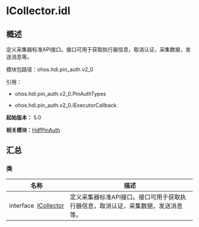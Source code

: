 # ICollector.idl


## 概述

定义采集器标准API接口。接口可用于获取执行器信息，取消认证，采集数据，发送消息等。

模块包路径：ohos.hdi.pin_auth.v2_0

引用：

- ohos.hdi.pin_auth.v2_0.PinAuthTypes

- ohos.hdi.pin_auth.v2_0.IExecutorCallback

**起始版本：** 5.0

**相关模块：**[HdfPinAuth](_hdf_pin_auth_v20.md)


## 汇总


### 类

| 名称 | 描述 | 
| -------- | -------- |
| interface&nbsp;&nbsp;[ICollector](interface_i_collector_v20.md) | 定义采集器标准API接口。接口可用于获取执行器信息，取消认证，采集数据，发送消息等。 | 
